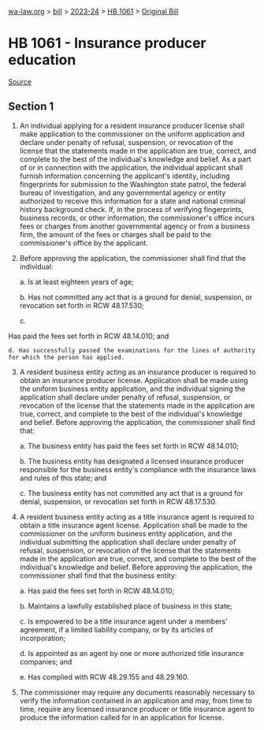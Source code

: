 [wa-law.org](/) > [bill](/bill/) > [2023-24](/bill/2023-24/) > [HB 1061](/bill/2023-24/hb/1061/) > [Original Bill](/bill/2023-24/hb/1061/1/)

# HB 1061 - Insurance producer education

[Source](http://lawfilesext.leg.wa.gov/biennium/2023-24/Pdf/Bills/House%20Bills/1061.pdf)

## Section 1
1. An individual applying for a resident insurance producer license shall make application to the commissioner on the uniform application and declare under penalty of refusal, suspension, or revocation of the license that the statements made in the application are true, correct, and complete to the best of the individual's knowledge and belief. As a part of or in connection with the application, the individual applicant shall furnish information concerning the applicant's identity, including fingerprints for submission to the Washington state patrol, the federal bureau of investigation, and any governmental agency or entity authorized to receive this information for a state and national criminal history background check. If, in the process of verifying fingerprints, business records, or other information, the commissioner's office incurs fees or charges from another governmental agency or from a business firm, the amount of the fees or charges shall be paid to the commissioner's office by the applicant.

2. Before approving the application, the commissioner shall find that the individual:

    a. Is at least eighteen years of age;

    b. Has not committed any act that is a ground for denial, suspension, or revocation set forth in RCW 48.17.530;

    c.

Has paid the fees set forth in RCW 48.14.010; and

    d. Has successfully passed the examinations for the lines of authority for which the person has applied.

3. A resident business entity acting as an insurance producer is required to obtain an insurance producer license. Application shall be made using the uniform business entity application, and the individual signing the application shall declare under penalty of refusal, suspension, or revocation of the license that the statements made in the application are true, correct, and complete to the best of the individual's knowledge and belief. Before approving the application, the commissioner shall find that:

    a. The business entity has paid the fees set forth in RCW 48.14.010;

    b. The business entity has designated a licensed insurance producer responsible for the business entity's compliance with the insurance laws and rules of this state; and

    c. The business entity has not committed any act that is a ground for denial, suspension, or revocation set forth in RCW 48.17.530.

4. A resident business entity acting as a title insurance agent is required to obtain a title insurance agent license. Application shall be made to the commissioner on the uniform business entity application, and the individual submitting the application shall declare under penalty of refusal, suspension, or revocation of the license that the statements made in the application are true, correct, and complete to the best of the individual's knowledge and belief. Before approving the application, the commissioner shall find that the business entity:

    a. Has paid the fees set forth in RCW 48.14.010;

    b. Maintains a lawfully established place of business in this state;

    c. Is empowered to be a title insurance agent under a members' agreement, if a limited liability company, or by its articles of incorporation;

    d. Is appointed as an agent by one or more authorized title insurance companies; and

    e. Has complied with RCW 48.29.155 and 48.29.160.

5. The commissioner may require any documents reasonably necessary to verify the information contained in an application and may, from time to time, require any licensed insurance producer or title insurance agent to produce the information called for in an application for license.
